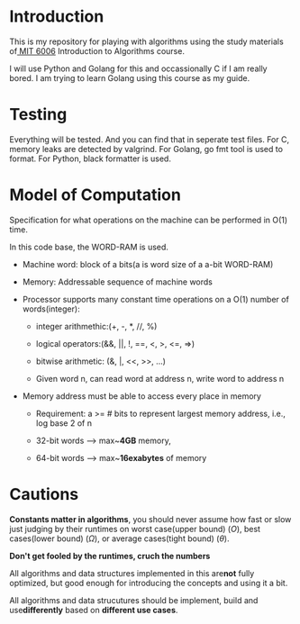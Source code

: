 # Introduction
This is my repository for playing with algorithms using the study materials of[ MIT 6006](https://ocw.mit.edu/courses/6-006-introduction-to-algorithms-spring-2020) Introduction to Algorithms course.

I will use Python and Golang for this and occassionally C if I am really bored.
I am trying to learn Golang using this course as my guide.

# Testing
Everything will be tested. And you can find that in seperate test files.
For C, memory leaks are detected by valgrind. For Golang, go fmt tool is used to format.
For Python, black formatter is used.

# Model of Computation
Specification for what operations on the machine can be performed in O(1) time.

In this code base, the WORD-RAM is used.

- Machine word: block of a bits(a is word size of a a-bit WORD-RAM)

- Memory: Addressable sequence of machine words

- Processor supports many constant time operations on a O(1) number of words(integer):
    - integer arithmethic:(+, -, *, //, %)

    - logical operators:(&&, ||, !, ==, <, >, <=, =>)

    - bitwise arithmetic: (&, |, <<, >>, ...)

    - Given word n, can read word at address n, write word to address n

- Memory address must be able to access every place in memory

    - Requirement: a >= # bits to represent largest memory address, i.e., log base 2 of n
    
    - 32-bit words --> max\~**4GB** memory, 

    - 64-bit words --> max\~**16exabytes** of memory

# Cautions

**Constants matter in algorithms**, you should never assume how fast or slow just judging by their runtimes on worst case(upper bound) ($O$), best cases(lower bound) ($\Omega$), or average cases(tight bound) ($\theta$).

**Don't get fooled by the runtimes, cruch the numbers**

All algorithms and data structures implemented in this are**not** fully optimized, but good enough for introducing the concepts and using it a bit.

All algorithms and data strucutures should be implement, build and use**differently** based on **different use cases**.

